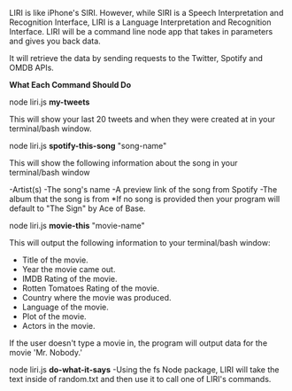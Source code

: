  LIRI is like iPhone's SIRI. However, while SIRI is a Speech Interpretation and Recognition Interface, LIRI is a Language Interpretation and Recognition Interface. LIRI will be a command line node app that takes in parameters and gives you back data.
 
 It will retrieve the data by sending requests to the Twitter, Spotify and OMDB APIs.
 
<strong>What Each Command Should Do</strong>

node liri.js <strong>my-tweets</strong>

This will show your last 20 tweets and when they were created at in your terminal/bash window.

node liri.js <strong>spotify-this-song</strong> "song-name"

This will show the following information about the song in your terminal/bash window

-Artist(s)
-The song's name
-A preview link of the song from Spotify
-The album that the song is from
*If no song is provided then your program will default to "The Sign" by Ace of Base.

node liri.js <strong>movie-this</strong> "movie-name"

This will output the following information to your terminal/bash window:

   * Title of the movie.
   * Year the movie came out.
   * IMDB Rating of the movie.
   * Rotten Tomatoes Rating of the movie.
   * Country where the movie was produced.
   * Language of the movie.
   * Plot of the movie.
   * Actors in the movie.
   
  If the user doesn't type a movie in, the program will output data for the movie 'Mr. Nobody.'

node liri.js <strong>do-what-it-says</strong>
-Using the fs Node package, LIRI will take the text inside of random.txt and then use it to call one of LIRI's commands.





